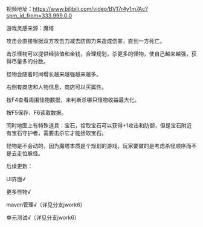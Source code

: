 视频地址：https://www.bilibili.com/video/BV17r4y1m7Ac?spm_id_from=333.999.0.0

游戏灵感来源：魔塔

攻击会直接根据双方攻击力减去防御力来造成伤害，直到一方死亡。

击杀怪物可以提供经验值和金钱，合理规划，杀更多的怪物，使自己越来越强，获得尽量多的分数。  

怪物会随着时间增长越来越强越来越多。

右侧有商店和人物信息，商店可以买属性。

按F4查看周围怪物数据，来判断杀哪只怪物收益最大化。  

按F5保存，F6读取数据。

同时地图上有特殊道具：宝石，拾取宝石可以获得+1攻击和防御，但是宝石附近有宝石守护者，需要击杀它才能拾取宝石。

怪物是不会动的，因为魔塔本质是个规划的游戏，玩家要做的是考虑杀怪顺序而不是去走位躲怪。

后续更新：

UI界面√

更多怪物√

maven管理√（详见分支jwork6）

单元测试√（详见分支jwork6）

